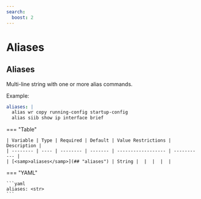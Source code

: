 ```yaml
---
search:
  boost: 2
---
```


# Aliases

## Aliases

Multi-line string with one or more alias commands.

Example:

```yaml
aliases: |
  alias wr copy running-config startup-config
  alias siib show ip interface brief
```

=== "Table"

    | Variable | Type | Required | Default | Value Restrictions | Description |
    | -------- | ---- | -------- | ------- | ------------------ | ----------- |
    | [<samp>aliases</samp>](## "aliases") | String |  |  |  |  |

=== "YAML"

    ```yaml
    aliases: <str>
    ```
